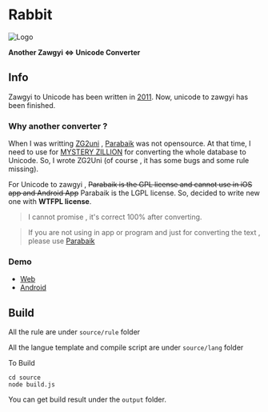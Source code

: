 # Rabbit

![Logo](./rabbit_100.png)

**Another Zawgyi <=> Unicode Converter**

## Info

Zawgyi to Unicode has been written in [2011](https://github.com/saturngod/ZG2Uni_JS/commits/master). Now, unicode to zawgyi has been finished.

### Why another converter ?

When I was writting [ZG2uni](https://github.com/saturngod/ZG2Uni_JS/) , [Parabaik](https://github.com/ngwestar/parabaik) was not opensource. At that time, I need to use for [MYSTERY ZILLION](http://www.mysteryzillion.org) for converting the whole database to Unicode. So, I wrote ZG2Uni (of course , it has some bugs and some rule missing). 

For Unicode to zawgyi , ~~Parabaik is the GPL license and cannot use in iOS app and Android App~~ Parabaik is the LGPL license. So, decided to write new one with **WTFPL license**.

> I cannot promise , it's correct 100% after converting.

> If you are not using in app or program and just for converting the text , please use [Parabaik](https://github.com/ngwestar/parabaik)

### Demo

- [Web](http://saturngod.github.io/Rabbit/)
- [Android](https://play.google.com/store/apps/details?id=com.comquas.rabbitzawgyiunicodeconverter)


## Build

All the rule are under `source/rule` folder

All the langue template and compile script are under `source/lang` folder

To Build 

```
cd source
node build.js
```

You can get build result under the `output` folder.
